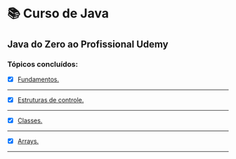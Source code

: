 # :books: Curso de Java
## Java do Zero ao Profissional Udemy
### Tópicos concluídos:
- [x] [Fundamentos.](https://github.com/PedroSantana2/curso-java-udemy/tree/main/Fundamentos)
---
- [x] [Estruturas de controle.](https://github.com/PedroSantana2/curso-java-udemy/tree/main/EstruturasDeControle)
---
- [x] [Classes.](https://github.com/PedroSantana2/curso-java-udemy/tree/main/ClassesJava)
---
- [x] [Arrays.](https://github.com/PedroSantana2/curso-java-udemy/tree/main/Arrays)
---
